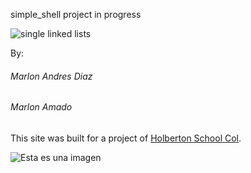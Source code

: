 simple_shell project in progress


![single linked lists](https://user-images.githubusercontent.com/98677728/184030218-6cef42d7-9d3f-47a9-ba94-214eea94f85a.jpg)



By:
###### Marlon Andres Diaz 
###### Marlon Amado

This site was built for a project of [Holberton School Col](https://www.holbertoncolombia.com/).

![Esta es una imagen](C:\Users\mdref\Downloads\145311672-53ee1362-943a-4a60-896b-08057bfcdcfe.png)
